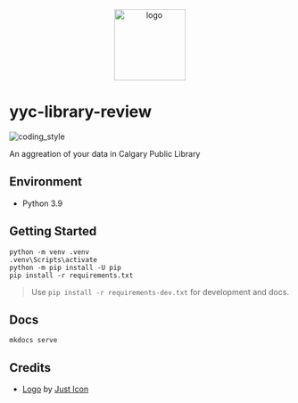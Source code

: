 <div align="center">
    <img src="https://cdn3.iconfinder.com/data/icons/education-and-school-8/48/Book-512.png" alt="logo" height="128">
</div>

# yyc-library-review

![coding_style](https://img.shields.io/badge/code%20style-black-000000.svg)

An aggreation of your data in Calgary Public Library

## Environment

- Python 3.9

## Getting Started

    python -m venv .venv
    .venv\Scripts\activate
    python -m pip install -U pip
    pip install -r requirements.txt

> Use `pip install -r requirements-dev.txt` for development and docs.

## Docs

    mkdocs serve

## Credits

- [Logo][1] by [Just Icon][2]

[1]: https://cdn3.iconfinder.com/data/icons/education-and-school-8/48/Book-512.png
[2]: https://www.iconfinder.com/justicon
